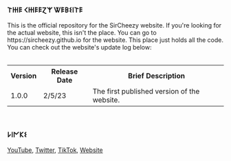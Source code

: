 <h3>𐌕𐋅𐌄 𐌂𐋅𐌄𐌄Ɀ𐌙 Ꮤ𐌄𐌁𐌔𐌉𐌕𐌄</h3>
This is the official repository for the SirCheezy website. If you're looking for the actual website, this isn't the place. You can go to https://sircheezy.github.io for the website. This place just holds all the code. You can check out the website's update log below:
<br>
<br>

<table width="1000px">
  <tr>
    <th><b>Version</b></th>
    <th><b>Release Date</b></th>
    <th><b>Brief Description</b></th>
  </tr>
  
  <!-- Version 1.0.0 Data --!>

  <tr>
    <td>1.0.0</td>
    <td>2/5/23</td>
    <td>The first published version of the website.</td>
  </tr>

</table>

<br>

<h3>𐌋𐌉𐌍𐌊𐌔</h3>
<a href="https://youtube.com/@cheezystuff">YouTube</a>, <a href="https://twitter.com/sircheezyyt">Twitter</a>, <a href="https://tiktok.com/@sircheezy.yt">TikTok</a>, <a href="sircheezy.github.io">Website</a>

